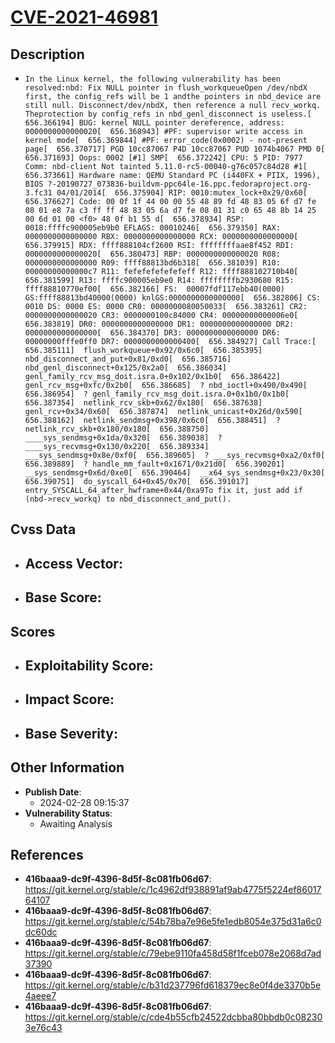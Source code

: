 
# [CVE-2021-46981](https://cve.mitre.org/cgi-bin/cvename.cgi?name=CVE-2021-46981)

## Description

- `In the Linux kernel, the following vulnerability has been resolved:nbd: Fix NULL pointer in flush_workqueueOpen /dev/nbdX first, the config_refs will be 1 andthe pointers in nbd_device are still null. Disconnect/dev/nbdX, then reference a null recv_workq. Theprotection by config_refs in nbd_genl_disconnect is useless.[  656.366194] BUG: kernel NULL pointer dereference, address: 0000000000000020[  656.368943] #PF: supervisor write access in kernel mode[  656.369844] #PF: error_code(0x0002) - not-present page[  656.370717] PGD 10cc87067 P4D 10cc87067 PUD 1074b4067 PMD 0[  656.371693] Oops: 0002 [#1] SMP[  656.372242] CPU: 5 PID: 7977 Comm: nbd-client Not tainted 5.11.0-rc5-00040-g76c057c84d28 #1[  656.373661] Hardware name: QEMU Standard PC (i440FX + PIIX, 1996), BIOS ?-20190727_073836-buildvm-ppc64le-16.ppc.fedoraproject.org-3.fc31 04/01/2014[  656.375904] RIP: 0010:mutex_lock+0x29/0x60[  656.376627] Code: 00 0f 1f 44 00 00 55 48 89 fd 48 83 05 6f d7 fe 08 01 e8 7a c3 ff ff 48 83 05 6a d7 fe 08 01 31 c0 65 48 8b 14 25 00 6d 01 00 <f0> 48 0f b1 55 d[  656.378934] RSP: 0018:ffffc900005eb9b0 EFLAGS: 00010246[  656.379350] RAX: 0000000000000000 RBX: 0000000000000000 RCX: 0000000000000000[  656.379915] RDX: ffff888104cf2600 RSI: ffffffffaae8f452 RDI: 0000000000000020[  656.380473] RBP: 0000000000000020 R08: 0000000000000000 R09: ffff88813bd6b318[  656.381039] R10: 00000000000000c7 R11: fefefefefefefeff R12: ffff888102710b40[  656.381599] R13: ffffc900005eb9e0 R14: ffffffffb2930680 R15: ffff88810770ef00[  656.382166] FS:  00007fdf117ebb40(0000) GS:ffff88813bd40000(0000) knlGS:0000000000000000[  656.382806] CS:  0010 DS: 0000 ES: 0000 CR0: 0000000080050033[  656.383261] CR2: 0000000000000020 CR3: 0000000100c84000 CR4: 00000000000006e0[  656.383819] DR0: 0000000000000000 DR1: 0000000000000000 DR2: 0000000000000000[  656.384370] DR3: 0000000000000000 DR6: 00000000fffe0ff0 DR7: 0000000000000400[  656.384927] Call Trace:[  656.385111]  flush_workqueue+0x92/0x6c0[  656.385395]  nbd_disconnect_and_put+0x81/0xd0[  656.385716]  nbd_genl_disconnect+0x125/0x2a0[  656.386034]  genl_family_rcv_msg_doit.isra.0+0x102/0x1b0[  656.386422]  genl_rcv_msg+0xfc/0x2b0[  656.386685]  ? nbd_ioctl+0x490/0x490[  656.386954]  ? genl_family_rcv_msg_doit.isra.0+0x1b0/0x1b0[  656.387354]  netlink_rcv_skb+0x62/0x180[  656.387638]  genl_rcv+0x34/0x60[  656.387874]  netlink_unicast+0x26d/0x590[  656.388162]  netlink_sendmsg+0x398/0x6c0[  656.388451]  ? netlink_rcv_skb+0x180/0x180[  656.388750]  ____sys_sendmsg+0x1da/0x320[  656.389038]  ? ____sys_recvmsg+0x130/0x220[  656.389334]  ___sys_sendmsg+0x8e/0xf0[  656.389605]  ? ___sys_recvmsg+0xa2/0xf0[  656.389889]  ? handle_mm_fault+0x1671/0x21d0[  656.390201]  __sys_sendmsg+0x6d/0xe0[  656.390464]  __x64_sys_sendmsg+0x23/0x30[  656.390751]  do_syscall_64+0x45/0x70[  656.391017]  entry_SYSCALL_64_after_hwframe+0x44/0xa9To fix it, just add if (nbd->recv_workq) to nbd_disconnect_and_put().`

## Cvss Data

- **Access Vector**:
  - 
- **Base Score**:
  - 

## Scores

- **Exploitability Score**:
  - 
- **Impact Score**:
  - 
- **Base Severity**:
  - 

## Other Information

- **Publish Date**:
  - 2024-02-28 09:15:37
- **Vulnerability Status**:
  - Awaiting Analysis

## References

- **416baaa9-dc9f-4396-8d5f-8c081fb06d67**: https://git.kernel.org/stable/c/1c4962df938891af9ab4775f5224ef8601764107
- **416baaa9-dc9f-4396-8d5f-8c081fb06d67**: https://git.kernel.org/stable/c/54b78ba7e96e5fe1edb8054e375d31a6c0dc60dc
- **416baaa9-dc9f-4396-8d5f-8c081fb06d67**: https://git.kernel.org/stable/c/79ebe9110fa458d58f1fceb078e2068d7ad37390
- **416baaa9-dc9f-4396-8d5f-8c081fb06d67**: https://git.kernel.org/stable/c/b31d237796fd618379ec8e0f4de3370b5e4aeee7
- **416baaa9-dc9f-4396-8d5f-8c081fb06d67**: https://git.kernel.org/stable/c/cde4b55cfb24522dcbba80bbdb0c082303e76c43
